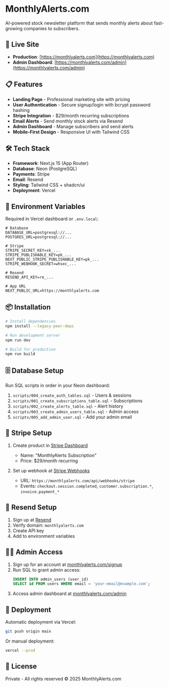 # MonthlyAlerts.com

AI-powered stock newsletter platform that sends monthly alerts about fast-growing companies to subscribers.

## 🚀 Live Site

- **Production**: [https://monthlyalerts.com](https://monthlyalerts.com)
- **Admin Dashboard**: [https://monthlyalerts.com/admin](https://monthlyalerts.com/admin)

## 📋 Features

- **Landing Page** - Professional marketing site with pricing
- **User Authentication** - Secure signup/login with bcrypt password hashing
- **Stripe Integration** - $29/month recurring subscriptions
- **Email Alerts** - Send monthly stock alerts via Resend
- **Admin Dashboard** - Manage subscribers and send alerts
- **Mobile-First Design** - Responsive UI with Tailwind CSS

## 🛠️ Tech Stack

- **Framework**: Next.js 15 (App Router)
- **Database**: Neon (PostgreSQL)
- **Payments**: Stripe
- **Email**: Resend
- **Styling**: Tailwind CSS + shadcn/ui
- **Deployment**: Vercel

## 🔧 Environment Variables

Required in Vercel dashboard or `.env.local`:

```env
# Database
DATABASE_URL=postgresql://...
POSTGRES_URL=postgresql://...

# Stripe
STRIPE_SECRET_KEY=sk_...
STRIPE_PUBLISHABLE_KEY=pk_...
NEXT_PUBLIC_STRIPE_PUBLISHABLE_KEY=pk_...
STRIPE_WEBHOOK_SECRET=whsec_...

# Resend
RESEND_API_KEY=re_...

# App URL
NEXT_PUBLIC_URL=https://monthlyalerts.com
```

## 📦 Installation

```bash
# Install dependencies
npm install --legacy-peer-deps

# Run development server
npm run dev

# Build for production
npm run build
```

## 🗄️ Database Setup

Run SQL scripts in order in your Neon dashboard:

1. `scripts/004_create_auth_tables.sql` - Users & sessions
2. `scripts/001_create_subscriptions_table.sql` - Subscriptions
3. `scripts/002_create_alerts_table.sql` - Alert history
4. `scripts/003_create_admin_users_table.sql` - Admin access
5. `scripts/005_add_admin_user.sql` - Add your admin email

## 🎯 Stripe Setup

1. Create product in [Stripe Dashboard](https://dashboard.stripe.com/products)
   - Name: "MonthlyAlerts Subscription"
   - Price: $29/month recurring

2. Set up webhook at [Stripe Webhooks](https://dashboard.stripe.com/webhooks)
   - URL: `https://monthlyalerts.com/api/webhooks/stripe`
   - Events: `checkout.session.completed`, `customer.subscription.*`, `invoice.payment_*`

## 📧 Resend Setup

1. Sign up at [Resend](https://resend.com)
2. Verify domain: `monthlyalerts.com`
3. Create API key
4. Add to environment variables

## 👨‍💼 Admin Access

1. Sign up for an account at [monthlyalerts.com/signup](https://monthlyalerts.com/signup)
2. Run SQL to grant admin access:
   ```sql
   INSERT INTO admin_users (user_id)
   SELECT id FROM users WHERE email = 'your-email@example.com';
   ```
3. Access admin dashboard at [monthlyalerts.com/admin](https://monthlyalerts.com/admin)

## 🚢 Deployment

Automatic deployment via Vercel:

```bash
git push origin main
```

Or manual deployment:

```bash
vercel --prod
```

## 📄 License

Private - All rights reserved © 2025 MonthlyAlerts.com
